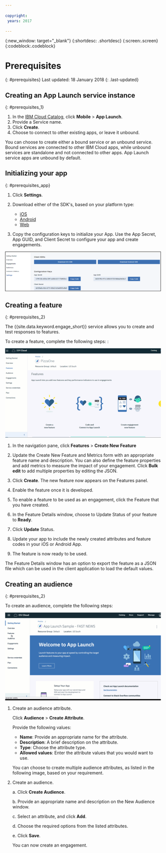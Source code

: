 ```yaml
---

copyright:
 years: 2017

---
```


{:new_window: target="_blank"}
{:shortdesc: .shortdesc}
{:screen:.screen}
{:codeblock:.codeblock}

# Prerequisites
{: #prerequisites}
Last updated: 18 January 2018
{: .last-updated}


## Creating an App Launch service instance
{: #prerequisites_1}

1. In the [IBM Cloud Catalog](https://console.ng.bluemix.net/catalog/), click **Mobile** > **App Launch**.
2. Provide a Service name.
3. Click **Create**.
4. Choose to connect to other existing apps, or leave it unbound.


You can choose to create either a bound service or an unbound service. Bound services are connected to other IBM Cloud apps, while unbound services are standalone and not connected to other apps. App Launch service apps are unbound by default.

## Initializing your app
{: #prerequisites_app}

1. Click **Settings**.
1. Download either of the SDK's, based on your platform type:
	- [iOS](https://github.com/ibm-bluemix-mobile-services/bms-clientsdk-swift-applaunch)
	- [Android](https://github.com/ibm-bluemix-mobile-services/bms-clientsdk-android-applaunch)
    - [Web](https://github.com/ibm-bluemix-mobile-services/bms-clientsdk-web-applaunch)

2. Copy the configuration keys to initialize your App. Use the App Secret, App GUID, and Client Secret to configure your app and create engagements.

![SDK and Keys](images/engagement_settings.gif)

## Creating a feature
{: #prerequisites_2}

The {{site.data.keyword.engage_short}} service allows you to create and test responses to features. 

To create a feature, complete the following steps: :

![Feature Details](images/feature_creation_animated.gif)

1. In the navigation pane, click **Features** > **Create New Feature** 

2. Update the Create New Feature and Metrics form with an appropriate feature name and description. You can also define the feature properties and add metrics to measure the impact of your engagement. Click **Bulk edit** to add multiple properties by editing the JSON.

3. Click **Create**. The new feature now appears on the Features panel. 

4. Enable the feature once it is developed.

5. To enable a feature to be used as an engagement, click the Feature that you have created.

6. In the Feature Details window, choose to Update Status of your feature to **Ready**.

7. Click **Update** Status.

8. Update your app to include the newly created attributes and feature codes in your iOS or Android App. 

9. The feature is now ready to be used.

The Feature Details window has an option to export the feature as a JSON file which can be used in the client application to load the default values.


## Creating an audience
{: #prerequisites_2}

To create an audience, complete the following steps:

![Create Audience](images/create_audience_animated.gif)

1. Create an audience attribute. 

	Click **Audience** > **Create Attribute**.

	Provide the following values:

	- **Name**: Provide an appropriate name for the attribute.
	- **Description**: A brief description on the attribute.
	- **Type**:	Choose the attribute type.
	- **Allowed values**: Enter the attribute values that you would want to use.

    You can choose to create multiple audience attributes, as listed in the following image, based on your requirement.
	
	
2. Create an audience.

	a. Click **Create Audience**.

	b. Provide an appropriate name and description on the New Audience window.

	c. Select an attribute, and click **Add**.

    d. Choose the required options from the listed attributes.

	e. Click **Save**.
	
	You can now create an engagement.

<!-- You can now create an engagement using the [Feature Control](app_feature_toggle.html) option. -->